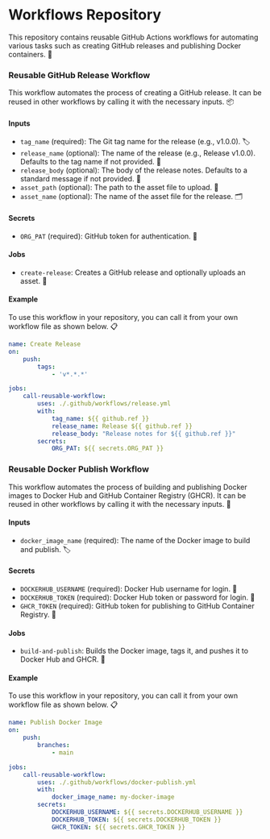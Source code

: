 # Workflows Repository
This repository contains reusable GitHub Actions workflows for automating various tasks such as creating GitHub releases and publishing Docker containers. 🚀

### Reusable GitHub Release Workflow

This workflow automates the process of creating a GitHub release. It can be reused in other workflows by calling it with the necessary inputs. 📦

#### Inputs

- `tag_name` (required): The Git tag name for the release (e.g., v1.0.0). 🏷️
- `release_name` (optional): The name of the release (e.g., Release v1.0.0). Defaults to the tag name if not provided. 📝
- `release_body` (optional): The body of the release notes. Defaults to a standard message if not provided. 📄
- `asset_path` (optional): The path to the asset file to upload. 📂
- `asset_name` (optional): The name of the asset file for the release. 🗂️

#### Secrets

- `ORG_PAT` (required): GitHub token for authentication. 🔑

#### Jobs

- `create-release`: Creates a GitHub release and optionally uploads an asset. 🚀

#### Example

To use this workflow in your repository, you can call it from your own workflow file as shown below. 📋

```yaml
name: Create Release
on:
    push:
        tags:
            - 'v*.*.*'

jobs:
    call-reusable-workflow:
        uses: ./.github/workflows/release.yml
        with:
            tag_name: ${{ github.ref }}
            release_name: Release ${{ github.ref }}
            release_body: "Release notes for ${{ github.ref }}"
        secrets:
            ORG_PAT: ${{ secrets.ORG_PAT }}
```

### Reusable Docker Publish Workflow

This workflow automates the process of building and publishing Docker images to Docker Hub and GitHub Container Registry (GHCR). It can be reused in other workflows by calling it with the necessary inputs. 🐳

#### Inputs

- `docker_image_name` (required): The name of the Docker image to build and publish. 🏷️

#### Secrets

- `DOCKERHUB_USERNAME` (required): Docker Hub username for login. 🔑
- `DOCKERHUB_TOKEN` (required): Docker Hub token or password for login. 🔑
- `GHCR_TOKEN` (required): GitHub token for publishing to GitHub Container Registry. 🔑

#### Jobs

- `build-and-publish`: Builds the Docker image, tags it, and pushes it to Docker Hub and GHCR. 🚀

#### Example

To use this workflow in your repository, you can call it from your own workflow file as shown below. 📋

```yaml
name: Publish Docker Image
on:
    push:
        branches:
            - main

jobs:
    call-reusable-workflow:
        uses: ./.github/workflows/docker-publish.yml
        with:
            docker_image_name: my-docker-image
        secrets:
            DOCKERHUB_USERNAME: ${{ secrets.DOCKERHUB_USERNAME }}
            DOCKERHUB_TOKEN: ${{ secrets.DOCKERHUB_TOKEN }}
            GHCR_TOKEN: ${{ secrets.GHCR_TOKEN }}
```
